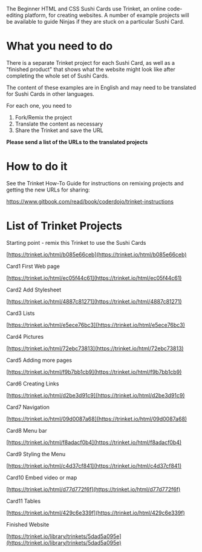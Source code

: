 

The Beginner HTML and CSS Sushi Cards use Trinket, an online code-editing platform, for creating websites. A number of example projects will be available to guide Ninjas if they are stuck on a particular Sushi Card.

# What you need to do

There is a separate Trinket project for each Sushi Card, as well as a "finished product" that shows what the website might look like after completing the whole set of Sushi Cards.

The content of these examples are in English and may need to be translated for Sushi Cards in other languages.

For each one, you need to

1. Fork/Remix the project
2. Translate the content as necessary
3. Share the Trinket and save the URL

**Please send a list of the URLs to the translated projects**

# How to do it

See the Trinket How-To Guide for instructions on remixing projects and getting the new URLs for sharing:

https://www.gitbook.com/read/book/coderdojo/trinket-instructions



# List of Trinket Projects

Starting point - remix this Trinket to use the Sushi Cards

[https://trinket.io/html/b085e66ceb](https://trinket.io/html/b085e66ceb)

Card1 First Web page

[https://trinket.io/html/ec05f44c61](https://trinket.io/html/ec05f44c61)

Card2 Add Stylesheet

[https://trinket.io/html/4887c81271](https://trinket.io/html/4887c81271)

Card3 Lists

[https://trinket.io/html/e5ece76bc3](https://trinket.io/html/e5ece76bc3)

Card4 Pictures

[https://trinket.io/html/72ebc73813](https://trinket.io/html/72ebc73813)

Card5 Adding more pages

[https://trinket.io/html/f9b7bb1cb9](https://trinket.io/html/f9b7bb1cb9)

Card6 Creating Links

[https://trinket.io/html/d2be3d91c9](https://trinket.io/html/d2be3d91c9)

Card7 Navigation

[https://trinket.io/html/09d0087a68](https://trinket.io/html/09d0087a68)

Card8 Menu bar

[https://trinket.io/html/f8adacf0b4](https://trinket.io/html/f8adacf0b4)

Card9 Styling the Menu

[https://trinket.io/html/c4d37cf841](https://trinket.io/html/c4d37cf841)

Card10 Embed video or map

[https://trinket.io/html/d77d772f6f](https://trinket.io/html/d77d772f6f)

Card11 Tables

[https://trinket.io/html/429c6e339f](https://trinket.io/html/429c6e339f)

Finished Website

[https://trinket.io/library/trinkets/5dad5a095e](https://trinket.io/library/trinkets/5dad5a095e)

